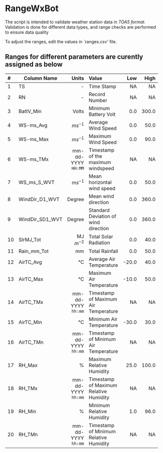 # RangeWxBot

The script is intended to validate weather station data in *TOA5 format*. Validation is done for different data types, and range checks are performed to ensure data quality

To adjust the ranges, edit the values in `ranges.csv' file. 

## Ranges for different parameters are curently assigned as below

#|Column Name|Units|Value|Low|High|
|:-|---|-:|:-|-:|-:|
|1|TS|-|Time Stamp|NA|NA|
|2|RN|-| Record Number|NA|NA|
|3|BattV_Min|Volts|Minimum Battery Volt|0.0|300.0|
|4|WS-ms_Avg|$ms^{-1}$|Average Wind Speed|0.0|50.0
|5|WS-ms_Max|$ms^{-1}$|Maximum Wind Speed|0.0|90.0
|6|WS-ms_TMx|mm-dd-YYYY `HH:MM`|Timestamp of the maximum windspeed|NA|NA|
|7|WS_ms_S_WVT|$ms^{-1}$|Mean horizontal wind speed|0.0|50.0|
|8|WindDir_D1_WVT|Degree|Mean wind direction|0.0|360.0|
|9|WindDir_SD1_WVT|Degree|Standard Deviation of wind direction|0.0|360.0|
|10|SlrMJ_Tot|MJ $m^{-2}$|Total Solar Radiation|0.0|40.0|
|11|Rain_mm_Tot|mm|Total Rainfall|0.0|50.0|
|12|AirTC_Avg|&deg;C|Average Air Temperature|-20.0|40.0|
|13|AirTC_Max|&deg;C|Maximum Air Temperature|-10.0|50.0|
|14|AirTC_TMx|mm-dd-YYYY `hh:mm`|Timestamp of Maximum Air Temperature|NA|NA|
|15|AirTC_Min|&deg;C|Minimum Air Temperature|-30.0|30.0|
|16|AirTC_TMn|mm-dd-YYYY `hh:mm`|Timestamp of Minimum Air Temperature|NA|NA|
|17|RH_Max|%|Maximum Relative Humidity|25.0|100.0|
|18|RH_TMx|mm-dd-YYYY `hh:mm`|Timestamp of Maximum Relative Humidity|NA|NA|
|19|RH_Min|%|Minimum Relative Humidity|1.0|96.0|
|20|RH_TMn|mm-dd-YYYY `hh:mm`|Timestamp of Minimum Relative Humidity|NA|NA|


